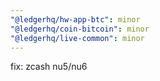 ```yaml
---
"@ledgerhq/hw-app-btc": minor
"@ledgerhq/coin-bitcoin": minor
"@ledgerhq/live-common": minor
---
```


fix: zcash nu5/nu6
